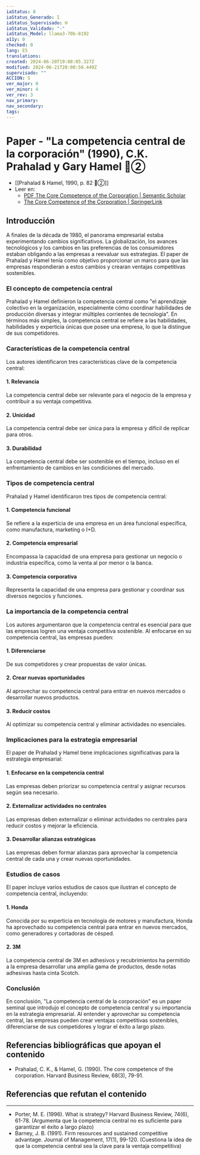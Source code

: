 ```yaml
---
iaStatus: 8
iaStatus_Generado: I
iaStatus_Supervisado: H
iaStatus_Validado: "-"
iaStatus_Model: llama3-70b-8192
a11y: 0
checked: 0
lang: ES
translations: 
created: 2024-06-20T19:08:05.327Z
modified: 2024-06-21T20:00:50.449Z
supervisado: ""
ACCION: S
ver_major: 0
ver_minor: 4
ver_rev: 3
nav_primary: 
nav_secondary: 
tags:
---
```

# Paper - "La competencia central de la corporación" (1990), C.K. Prahalad y Gary Hamel  🔴②

* [[Prahalad & Hamel, 1990, p. 82  🔴②]]
* Leer en:
	* [PDF The Core Competence of the Corporation | Semantic Scholar](https://www.semanticscholar.org/paper/The-Core-Competence-of-the-Corporation-Prahalad-Hamel/47e178921055335a116b2dc99716e72c0a2f03b4)
	* [The Core Competence of the Corporation | SpringerLink](https://link.springer.com/chapter/10.1007/3-540-30763-X_14)
	

## Introducción

A finales de la década de 1980, el panorama empresarial estaba experimentando cambios significativos. La globalización, los avances tecnológicos y los cambios en las preferencias de los consumidores estaban obligando a las empresas a reevaluar sus estrategias. El paper de Prahalad y Hamel tenía como objetivo proporcionar un marco para que las empresas respondieran a estos cambios y crearan ventajas competitivas sostenibles.

### El concepto de competencia central

Prahalad y Hamel definieron la competencia central como "el aprendizaje colectivo en la organización, especialmente cómo coordinar habilidades de producción diversas y integrar múltiples corrientes de tecnología". En términos más simples, la competencia central se refiere a las habilidades, habilidades y experticia únicas que posee una empresa, lo que la distingue de sus competidores.

### Características de la competencia central

Los autores identificaron tres características clave de la competencia central:

#### 1. Relevancia

La competencia central debe ser relevante para el negocio de la empresa y contribuir a su ventaja competitiva.

#### 2. Unicidad

La competencia central debe ser única para la empresa y difícil de replicar para otros.

#### 3. Durabilidad

La competencia central debe ser sostenible en el tiempo, incluso en el enfrentamiento de cambios en las condiciones del mercado.

### Tipos de competencia central

Prahalad y Hamel identificaron tres tipos de competencia central:

#### 1. Competencia funcional

Se refiere a la experticia de una empresa en un área funcional específica, como manufactura, marketing o I+D.

#### 2. Competencia empresarial

Encompassa la capacidad de una empresa para gestionar un negocio o industria específica, como la venta al por menor o la banca.

#### 3. Competencia corporativa

Representa la capacidad de una empresa para gestionar y coordinar sus diversos negocios y funciones.

### La importancia de la competencia central

Los autores argumentaron que la competencia central es esencial para que las empresas logren una ventaja competitiva sostenible. Al enfocarse en su competencia central, las empresas pueden:

#### 1. Diferenciarse

De sus competidores y crear propuestas de valor únicas.

#### 2. Crear nuevas oportunidades

Al aprovechar su competencia central para entrar en nuevos mercados o desarrollar nuevos productos.

#### 3. Reducir costos

Al optimizar su competencia central y eliminar actividades no esenciales.

### Implicaciones para la estrategia empresarial

El paper de Prahalad y Hamel tiene implicaciones significativas para la estrategia empresarial:

#### 1. Enfocarse en la competencia central

Las empresas deben priorizar su competencia central y asignar recursos según sea necesario.

#### 2. Externalizar actividades no centrales

Las empresas deben externalizar o eliminar actividades no centrales para reducir costos y mejorar la eficiencia.

#### 3. Desarrollar alianzas estratégicas

Las empresas deben formar alianzas para aprovechar la competencia central de cada una y crear nuevas oportunidades.

### Estudios de casos

El paper incluye varios estudios de casos que ilustran el concepto de competencia central, incluyendo:

#### 1. Honda

Conocida por su experticia en tecnología de motores y manufactura, Honda ha aprovechado su competencia central para entrar en nuevos mercados, como generadores y cortadoras de césped.

#### 2. 3M

La competencia central de 3M en adhesivos y recubrimientos ha permitido a la empresa desarrollar una amplia gama de productos, desde notas adhesivas hasta cinta Scotch.

### Conclusión

En conclusión, "La competencia central de la corporación" es un paper seminal que introdujo el concepto de competencia central y su importancia en la estrategia empresarial. Al entender y aprovechar su competencia central, las empresas pueden crear ventajas competitivas sostenibles, diferenciarse de sus competidores y lograr el éxito a largo plazo.

## Referencias bibliográficas que apoyan el contenido

* Prahalad, C. K., & Hamel, G. (1990). The core competence of the corporation. Harvard Business Review, 68(3), 79-91.

## Referencias que refutan el contenido
-----------------------------------------

* Porter, M. E. (1996). What is strategy? Harvard Business Review, 74(6), 61-78. (Argumenta que la competencia central no es suficiente para garantizar el éxito a largo plazo)
* Barney, J. B. (1991). Firm resources and sustained competitive advantage. Journal of Management, 17(1), 99-120. (Cuestiona la idea de que la competencia central sea la clave para la ventaja competitiva)


